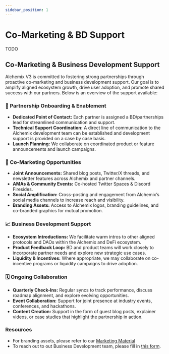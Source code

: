 ```yaml
---
sidebar_position: 1
---
```


# Co-Marketing & BD Support

TODO

## Co-Marketing & Business Development Support

Alchemix V3 is committed to fostering strong partnerships through proactive co-marketing and business development support. Our goal is to amplify aligned ecosystem growth, drive user adoption, and promote shared success with our partners. Below is an overview of the support available:

### 🤝 Partnership Onboarding & Enablement

- **Dedicated Point of Contact:** Each partner is assigned a BD/partnerships lead for streamlined communication and support.
- **Technical Support Coordination:** A direct line of communication to the Alchemix development team can be established and development support is provided on a case by case basis.
- **Launch Planning:** We collaborate on coordinated product or feature announcements and launch campaigns.

### 📣 Co-Marketing Opportunities

- **Joint Announcements:** Shared blog posts, Twitter/X threads, and newsletter features across Alchemix and partner channels.
- **AMAs & Community Events:** Co-hosted Twitter Spaces & Discord Firesides.
- **Social Amplification:** Cross-posting and engagement from Alchemix’s social media channels to increase reach and visibility.
- **Branding Assets:** Access to Alchemix logos, branding guidelines, and co-branded graphics for mutual promotion.

### 📈 Business Development Support

- **Ecosystem Introductions:** We facilitate warm intros to other aligned protocols and DAOs within the Alchemix and DeFi ecosystem.
- **Product Feedback Loop:** BD and product teams will work closely to incorporate partner needs and explore new strategic use cases.
- **Liquidity & Incentives:** Where appropriate, we may collaborate on co-incentive programs or liquidity campaigns to drive adoption.

### 🗓 Ongoing Collaboration

- **Quarterly Check-Ins:** Regular syncs to track performance, discuss roadmap alignment, and explore evolving opportunities.
- **Event Collaboration:** Support for joint presence at industry events, conferences, and hackathons.
- **Content Creation:** Support in the form of guest blog posts, explainer videos, or case studies that highlight the partnership in action.

### Resources

- For branding assets, please refer to our [Marketing Material](https://docs.alchemix.fi/resources/marketing-material)
- To reach out to out Business Development team, please fill in [this form](https://docs.google.com/forms/d/1QxQ2fjYckzqoAFAEY9xYXpXdw6zb4Z6o5NaIiUVhQlE/edit).
